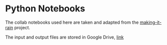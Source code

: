 # Python Notebooks

The collab notebooks used here are taken and adapted from the [making-it-rain](https://github.com/pablo-arantes/making-it-rain) project. 

The input and output files are stored in Google Drive, [link](https://drive.google.com/drive/folders/15Y47kHxs4rIxJ09D5U_knSuA4c3D5IR3?usp=share_link)
